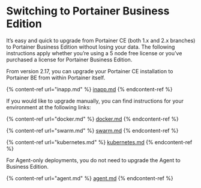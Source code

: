 # Switching to Portainer Business Edition

It’s easy and quick to upgrade from Portainer CE (both 1.x and 2.x branches) to Portainer Business Edition without losing your data. The following instructions apply whether you’re using a 5 node free license or you’ve purchased a license for Portainer Business Edition.

From version 2.17, you can upgrade your Portainer CE installation to Portainer BE from within Portainer itself.

{% content-ref url="inapp.md" %}
[inapp.md](inapp.md)
{% endcontent-ref %}

If you would like to upgrade manually, you can find instructions for your environment at the following links:

{% content-ref url="docker.md" %}
[docker.md](docker.md)
{% endcontent-ref %}

{% content-ref url="swarm.md" %}
[swarm.md](swarm.md)
{% endcontent-ref %}

{% content-ref url="kubernetes.md" %}
[kubernetes.md](kubernetes.md)
{% endcontent-ref %}

For Agent-only deployments, you do not need to upgrade the Agent to Business Edition.

{% content-ref url="agent.md" %}
[agent.md](agent.md)
{% endcontent-ref %}

